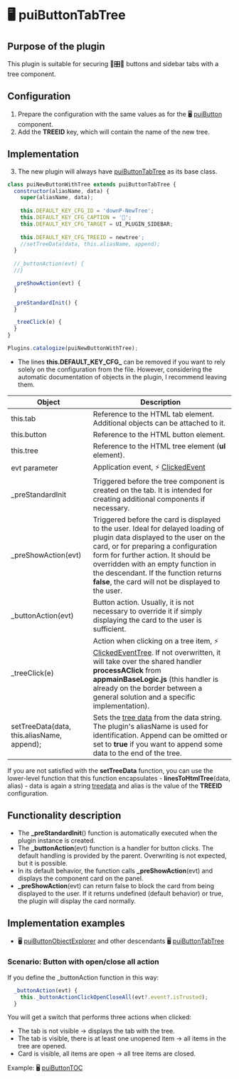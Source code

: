 # 🖥️ puiButtonTabTree

## Purpose of the plugin

This plugin is suitable for securing 🔘🎛️📂 buttons and sidebar tabs with a tree component.

## Configuration

1. Prepare the configuration with the same values as for the 🖥️ [puiButton][puiButtonC] component.
2. Add the **TREEID** key, which will contain the name of the new tree.

## Implementation

3. The new plugin will always have [puiButtonTabTree][puiButtonTabTree] as its base class.

```javascript
class puiNewButtonWithTree extends puiButtonTabTree {
  constructor(aliasName, data) {
    super(aliasName, data);
    
    this.DEFAULT_KEY_CFG_ID = 'downP-NewTree';
    this.DEFAULT_KEY_CFG_CAPTION = '📂';
    this.DEFAULT_KEY_CFG_TARGET = UI_PLUGIN_SIDEBAR;
    
    this.DEFAULT_KEY_CFG_TREEID = newtree';
    //setTreeData(data, this.aliasName, append);
  }
  
  //_buttonAction(evt) {
  //}

  _preShowAction(evt) {
  }

  _preStandardInit() {
  }

  _treeClick(e) {
  }
}

Plugins.catalogize(puiNewButtonWithTree);
```

- The lines **this.DEFAULT_KEY_CFG_** can be removed if you want to rely solely on the configuration from the file. However, considering the automatic documentation of objects in the plugin, I recommend leaving them.

| Object | Description |
|---|---|
| this.tab | Reference to the HTML tab element. Additional objects can be attached to it. |
| this.button | Reference to the HTML button element. |
| this.tree | Reference to the HTML tree element (**ul** element). |
| evt parameter | Application event, ⚡ [ClickedEvent][ClickedEvent] |
| _preStandardInit | Triggered before the tree component is created on the tab. It is intended for creating additional components if necessary. |
| _preShowAction(evt) | Triggered before the card is displayed to the user. Ideal for delayed loading of plugin data displayed to the user on the card, or for preparing a configuration form for further action. It should be overridden with an empty function in the descendant. If the function returns **false**, the card will not be displayed to the user. |
| _buttonAction(evt) | Button action. Usually, it is not necessary to override it if simply displaying the card to the user is sufficient. |
| _treeClick(e) | Action when clicking on a tree item, ⚡ [ClickedEventTree][ClickedEventTree]. If not overwritten, it will take over the shared handler **processAClick** from **appmainBaseLogic.js** (this handler is already on the border between a general solution and a specific implementation). |
| setTreeData(data, this.aliasName, append); | Sets the [tree data][treedata] from the data string. The plugin's aliasName is used for identification. Append can be omitted or set to **true** if you want to append some data to the end of the tree. |

If you are not satisfied with the **setTreeData** function, you can use the lower-level function that this function encapsulates - **linesToHtmlTree**(data, alias) - data is again a string [treedata] and alias is the value of the **TREEID** configuration.

## Functionality description

- The **_preStandardInit**() function is automatically executed when the plugin instance is created.
- The **_buttonAction**(evt) function is a handler for button clicks. The default handling is provided by the parent. Overwriting is not expected, but it is possible.
- In its default behavior, the function calls **_preShowAction**(evt) and  
displays the component card on the panel.
- **_preShowAction**(evt) can return false to block the card from being displayed to the user. If it returns undefined (default behavior) or true, the plugin will display the card normally.

## Implementation examples

- 🖥️ [puiButtonObjectExplorer][puiButtonObjectExplorer] and other descendants 🖥️ [puiButtonTabTree][puiButtonTabTree]

### Scenario: Button with open/close all action

If you define the _buttonAction function in this way:

```javascript
  _buttonAction(evt) {
    this._buttonActionClickOpenCloseAll(evt?.event?.isTrusted);
  }
```

You will get a switch that performs three actions when clicked:

- The tab is not visible -> displays the tab with the tree.
- The tab is visible, there is at least one unopened item -> all items in the tree are opened.
- Card is visible, all items are open -> all tree items are closed.

Example: 🖥️ [puiButtonTOC][cpuiButtonTOC]

[ClickedEvent]: :_evt:ClickedEvent.md "ClickedEvent"
[ClickedEventTree]: :_evt:ClickedEventTree.md "ClickedEventTree"
[puiButtonTabTree]: :_plg:puiButtonTabTree.md "puiButtonTabTree"
[puiButtonC]: puiButton.md#h-2-1 "puiButton"
[cpuiButtonTOC]: :_cpp:puiButtonTOC.md "puiButtonTOC"
[puiButtonObjectExplorer]: :_plg:puiButtonObjectExplorer.md "puiButtonObjectExplorer"
[treedata]: ?d=hlp-aguide/Help-__.zip&p=mdata%2Ftree.lst.md "tree input data format"
